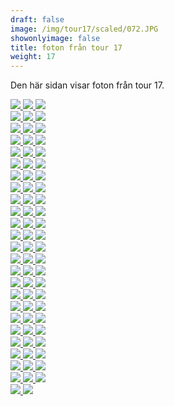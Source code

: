 ```yaml
---  
draft: false  
image: /img/tour17/scaled/072.JPG  
showonlyimage: false  
title: foton från tour 17  
weight: 17  
---
```


Den här sidan visar foton från tour 17.

<div class="col-md-8"> <div class="row">  
<a href="/img/tour17/scaled/001.JPG" data-toggle="lightbox"         data-gallery="example-gallery" class="col-sm-4">
<img src="/img/tour17/thumbs/001.JPG" class="img-fluid"> </a>  
<a href="/img/tour17/scaled/002.JPG" data-toggle="lightbox"         data-gallery="example-gallery" class="col-sm-4">
<img src="/img/tour17/thumbs/002.JPG" class="img-fluid"> </a>  
<a href="/img/tour17/scaled/003.JPG" data-toggle="lightbox"         data-gallery="example-gallery" class="col-sm-4">
<img src="/img/tour17/thumbs/003.JPG" class="img-fluid"> </a> </div>
<div class="row">  
<a href="/img/tour17/scaled/004.JPG" data-toggle="lightbox"         data-gallery="example-gallery" class="col-sm-4">
<img src="/img/tour17/thumbs/004.JPG" class="img-fluid"> </a>  
<a href="/img/tour17/scaled/005.JPG" data-toggle="lightbox"         data-gallery="example-gallery" class="col-sm-4">
<img src="/img/tour17/thumbs/005.JPG" class="img-fluid"> </a>  
<a href="/img/tour17/scaled/006.JPG" data-toggle="lightbox"         data-gallery="example-gallery" class="col-sm-4">
<img src="/img/tour17/thumbs/006.JPG" class="img-fluid"> </a> </div>
<div class="row">  
<a href="/img/tour17/scaled/007.JPG" data-toggle="lightbox"         data-gallery="example-gallery" class="col-sm-4">
<img src="/img/tour17/thumbs/007.JPG" class="img-fluid"> </a>  
<a href="/img/tour17/scaled/008.JPG" data-toggle="lightbox"         data-gallery="example-gallery" class="col-sm-4">
<img src="/img/tour17/thumbs/008.JPG" class="img-fluid"> </a>  
<a href="/img/tour17/scaled/009.JPG" data-toggle="lightbox"         data-gallery="example-gallery" class="col-sm-4">
<img src="/img/tour17/thumbs/009.JPG" class="img-fluid"> </a> </div>
<div class="row">  
<a href="/img/tour17/scaled/010.JPG" data-toggle="lightbox"         data-gallery="example-gallery" class="col-sm-4">
<img src="/img/tour17/thumbs/010.JPG" class="img-fluid"> </a>  
<a href="/img/tour17/scaled/011.JPG" data-toggle="lightbox"         data-gallery="example-gallery" class="col-sm-4">
<img src="/img/tour17/thumbs/011.JPG" class="img-fluid"> </a>  
<a href="/img/tour17/scaled/012.JPG" data-toggle="lightbox"         data-gallery="example-gallery" class="col-sm-4">
<img src="/img/tour17/thumbs/012.JPG" class="img-fluid"> </a> </div>
<div class="row">  
<a href="/img/tour17/scaled/013.JPG" data-toggle="lightbox"         data-gallery="example-gallery" class="col-sm-4">
<img src="/img/tour17/thumbs/013.JPG" class="img-fluid"> </a>  
<a href="/img/tour17/scaled/014.JPG" data-toggle="lightbox"         data-gallery="example-gallery" class="col-sm-4">
<img src="/img/tour17/thumbs/014.JPG" class="img-fluid"> </a>  
<a href="/img/tour17/scaled/015.JPG" data-toggle="lightbox"         data-gallery="example-gallery" class="col-sm-4">
<img src="/img/tour17/thumbs/015.JPG" class="img-fluid"> </a> </div>
<div class="row">  
<a href="/img/tour17/scaled/016.JPG" data-toggle="lightbox"         data-gallery="example-gallery" class="col-sm-4">
<img src="/img/tour17/thumbs/016.JPG" class="img-fluid"> </a>  
<a href="/img/tour17/scaled/017.JPG" data-toggle="lightbox"         data-gallery="example-gallery" class="col-sm-4">
<img src="/img/tour17/thumbs/017.JPG" class="img-fluid"> </a>  
<a href="/img/tour17/scaled/018.JPG" data-toggle="lightbox"         data-gallery="example-gallery" class="col-sm-4">
<img src="/img/tour17/thumbs/018.JPG" class="img-fluid"> </a> </div>
<div class="row">  
<a href="/img/tour17/scaled/019.JPG" data-toggle="lightbox"         data-gallery="example-gallery" class="col-sm-4">
<img src="/img/tour17/thumbs/019.JPG" class="img-fluid"> </a>  
<a href="/img/tour17/scaled/020.JPG" data-toggle="lightbox"         data-gallery="example-gallery" class="col-sm-4">
<img src="/img/tour17/thumbs/020.JPG" class="img-fluid"> </a>  
<a href="/img/tour17/scaled/021.JPG" data-toggle="lightbox"         data-gallery="example-gallery" class="col-sm-4">
<img src="/img/tour17/thumbs/021.JPG" class="img-fluid"> </a> </div>
<div class="row">  
<a href="/img/tour17/scaled/022.JPG" data-toggle="lightbox"         data-gallery="example-gallery" class="col-sm-4">
<img src="/img/tour17/thumbs/022.JPG" class="img-fluid"> </a>  
<a href="/img/tour17/scaled/023.JPG" data-toggle="lightbox"         data-gallery="example-gallery" class="col-sm-4">
<img src="/img/tour17/thumbs/023.JPG" class="img-fluid"> </a>  
<a href="/img/tour17/scaled/024.JPG" data-toggle="lightbox"         data-gallery="example-gallery" class="col-sm-4">
<img src="/img/tour17/thumbs/024.JPG" class="img-fluid"> </a> </div>
<div class="row">  
<a href="/img/tour17/scaled/025.JPG" data-toggle="lightbox"         data-gallery="example-gallery" class="col-sm-4">
<img src="/img/tour17/thumbs/025.JPG" class="img-fluid"> </a>  
<a href="/img/tour17/scaled/026.JPG" data-toggle="lightbox"         data-gallery="example-gallery" class="col-sm-4">
<img src="/img/tour17/thumbs/026.JPG" class="img-fluid"> </a>  
<a href="/img/tour17/scaled/027.JPG" data-toggle="lightbox"         data-gallery="example-gallery" class="col-sm-4">
<img src="/img/tour17/thumbs/027.JPG" class="img-fluid"> </a> </div>
<div class="row">  
<a href="/img/tour17/scaled/028.JPG" data-toggle="lightbox"         data-gallery="example-gallery" class="col-sm-4">
<img src="/img/tour17/thumbs/028.JPG" class="img-fluid"> </a>  
<a href="/img/tour17/scaled/029.JPG" data-toggle="lightbox"         data-gallery="example-gallery" class="col-sm-4">
<img src="/img/tour17/thumbs/029.JPG" class="img-fluid"> </a>  
<a href="/img/tour17/scaled/030.JPG" data-toggle="lightbox"         data-gallery="example-gallery" class="col-sm-4">
<img src="/img/tour17/thumbs/030.JPG" class="img-fluid"> </a> </div>
<div class="row">  
<a href="/img/tour17/scaled/031.JPG" data-toggle="lightbox"         data-gallery="example-gallery" class="col-sm-4">
<img src="/img/tour17/thumbs/031.JPG" class="img-fluid"> </a>  
<a href="/img/tour17/scaled/032.JPG" data-toggle="lightbox"         data-gallery="example-gallery" class="col-sm-4">
<img src="/img/tour17/thumbs/032.JPG" class="img-fluid"> </a>  
<a href="/img/tour17/scaled/033.JPG" data-toggle="lightbox"         data-gallery="example-gallery" class="col-sm-4">
<img src="/img/tour17/thumbs/033.JPG" class="img-fluid"> </a> </div>
<div class="row">  
<a href="/img/tour17/scaled/034.JPG" data-toggle="lightbox"         data-gallery="example-gallery" class="col-sm-4">
<img src="/img/tour17/thumbs/034.JPG" class="img-fluid"> </a>  
<a href="/img/tour17/scaled/035.JPG" data-toggle="lightbox"         data-gallery="example-gallery" class="col-sm-4">
<img src="/img/tour17/thumbs/035.JPG" class="img-fluid"> </a>  
<a href="/img/tour17/scaled/036.JPG" data-toggle="lightbox"         data-gallery="example-gallery" class="col-sm-4">
<img src="/img/tour17/thumbs/036.JPG" class="img-fluid"> </a> </div>
<div class="row">  
<a href="/img/tour17/scaled/037.JPG" data-toggle="lightbox"         data-gallery="example-gallery" class="col-sm-4">
<img src="/img/tour17/thumbs/037.JPG" class="img-fluid"> </a>  
<a href="/img/tour17/scaled/038.JPG" data-toggle="lightbox"         data-gallery="example-gallery" class="col-sm-4">
<img src="/img/tour17/thumbs/038.JPG" class="img-fluid"> </a>  
<a href="/img/tour17/scaled/039.JPG" data-toggle="lightbox"         data-gallery="example-gallery" class="col-sm-4">
<img src="/img/tour17/thumbs/039.JPG" class="img-fluid"> </a> </div>
<div class="row">  
<a href="/img/tour17/scaled/040.JPG" data-toggle="lightbox"         data-gallery="example-gallery" class="col-sm-4">
<img src="/img/tour17/thumbs/040.JPG" class="img-fluid"> </a>  
<a href="/img/tour17/scaled/041.JPG" data-toggle="lightbox"         data-gallery="example-gallery" class="col-sm-4">
<img src="/img/tour17/thumbs/041.JPG" class="img-fluid"> </a>  
<a href="/img/tour17/scaled/042.JPG" data-toggle="lightbox"         data-gallery="example-gallery" class="col-sm-4">
<img src="/img/tour17/thumbs/042.JPG" class="img-fluid"> </a> </div>
<div class="row">  
<a href="/img/tour17/scaled/043.JPG" data-toggle="lightbox"         data-gallery="example-gallery" class="col-sm-4">
<img src="/img/tour17/thumbs/043.JPG" class="img-fluid"> </a>  
<a href="/img/tour17/scaled/044.JPG" data-toggle="lightbox"         data-gallery="example-gallery" class="col-sm-4">
<img src="/img/tour17/thumbs/044.JPG" class="img-fluid"> </a>  
<a href="/img/tour17/scaled/045.JPG" data-toggle="lightbox"         data-gallery="example-gallery" class="col-sm-4">
<img src="/img/tour17/thumbs/045.JPG" class="img-fluid"> </a> </div>
<div class="row">  
<a href="/img/tour17/scaled/046.JPG" data-toggle="lightbox"         data-gallery="example-gallery" class="col-sm-4">
<img src="/img/tour17/thumbs/046.JPG" class="img-fluid"> </a>  
<a href="/img/tour17/scaled/047.JPG" data-toggle="lightbox"         data-gallery="example-gallery" class="col-sm-4">
<img src="/img/tour17/thumbs/047.JPG" class="img-fluid"> </a>  
<a href="/img/tour17/scaled/048.JPG" data-toggle="lightbox"         data-gallery="example-gallery" class="col-sm-4">
<img src="/img/tour17/thumbs/048.JPG" class="img-fluid"> </a> </div>
<div class="row">  
<a href="/img/tour17/scaled/049.JPG" data-toggle="lightbox"         data-gallery="example-gallery" class="col-sm-4">
<img src="/img/tour17/thumbs/049.JPG" class="img-fluid"> </a>  
<a href="/img/tour17/scaled/050.JPG" data-toggle="lightbox"         data-gallery="example-gallery" class="col-sm-4">
<img src="/img/tour17/thumbs/050.JPG" class="img-fluid"> </a>  
<a href="/img/tour17/scaled/051.JPG" data-toggle="lightbox"         data-gallery="example-gallery" class="col-sm-4">
<img src="/img/tour17/thumbs/051.JPG" class="img-fluid"> </a> </div>
<div class="row">  
<a href="/img/tour17/scaled/052.JPG" data-toggle="lightbox"         data-gallery="example-gallery" class="col-sm-4">
<img src="/img/tour17/thumbs/052.JPG" class="img-fluid"> </a>  
<a href="/img/tour17/scaled/053.JPG" data-toggle="lightbox"         data-gallery="example-gallery" class="col-sm-4">
<img src="/img/tour17/thumbs/053.JPG" class="img-fluid"> </a>  
<a href="/img/tour17/scaled/054.JPG" data-toggle="lightbox"         data-gallery="example-gallery" class="col-sm-4">
<img src="/img/tour17/thumbs/054.JPG" class="img-fluid"> </a> </div>
<div class="row">  
<a href="/img/tour17/scaled/055.JPG" data-toggle="lightbox"         data-gallery="example-gallery" class="col-sm-4">
<img src="/img/tour17/thumbs/055.JPG" class="img-fluid"> </a>  
<a href="/img/tour17/scaled/056.JPG" data-toggle="lightbox"         data-gallery="example-gallery" class="col-sm-4">
<img src="/img/tour17/thumbs/056.JPG" class="img-fluid"> </a>  
<a href="/img/tour17/scaled/057.JPG" data-toggle="lightbox"         data-gallery="example-gallery" class="col-sm-4">
<img src="/img/tour17/thumbs/057.JPG" class="img-fluid"> </a> </div>
<div class="row">  
<a href="/img/tour17/scaled/058.JPG" data-toggle="lightbox"         data-gallery="example-gallery" class="col-sm-4">
<img src="/img/tour17/thumbs/058.JPG" class="img-fluid"> </a>  
<a href="/img/tour17/scaled/059.JPG" data-toggle="lightbox"         data-gallery="example-gallery" class="col-sm-4">
<img src="/img/tour17/thumbs/059.JPG" class="img-fluid"> </a>  
<a href="/img/tour17/scaled/060.JPG" data-toggle="lightbox"         data-gallery="example-gallery" class="col-sm-4">
<img src="/img/tour17/thumbs/060.JPG" class="img-fluid"> </a> </div>
<div class="row">  
<a href="/img/tour17/scaled/061.JPG" data-toggle="lightbox"         data-gallery="example-gallery" class="col-sm-4">
<img src="/img/tour17/thumbs/061.JPG" class="img-fluid"> </a>  
<a href="/img/tour17/scaled/062.JPG" data-toggle="lightbox"         data-gallery="example-gallery" class="col-sm-4">
<img src="/img/tour17/thumbs/062.JPG" class="img-fluid"> </a>  
<a href="/img/tour17/scaled/063.JPG" data-toggle="lightbox"         data-gallery="example-gallery" class="col-sm-4">
<img src="/img/tour17/thumbs/063.JPG" class="img-fluid"> </a> </div>
<div class="row">  
<a href="/img/tour17/scaled/064.JPG" data-toggle="lightbox"         data-gallery="example-gallery" class="col-sm-4">
<img src="/img/tour17/thumbs/064.JPG" class="img-fluid"> </a>  
<a href="/img/tour17/scaled/065.JPG" data-toggle="lightbox"         data-gallery="example-gallery" class="col-sm-4">
<img src="/img/tour17/thumbs/065.JPG" class="img-fluid"> </a>  
<a href="/img/tour17/scaled/066.JPG" data-toggle="lightbox"         data-gallery="example-gallery" class="col-sm-4">
<img src="/img/tour17/thumbs/066.JPG" class="img-fluid"> </a> </div>
<div class="row">  
<a href="/img/tour17/scaled/067.JPG" data-toggle="lightbox"         data-gallery="example-gallery" class="col-sm-4">
<img src="/img/tour17/thumbs/067.JPG" class="img-fluid"> </a>  
<a href="/img/tour17/scaled/068.JPG" data-toggle="lightbox"         data-gallery="example-gallery" class="col-sm-4">
<img src="/img/tour17/thumbs/068.JPG" class="img-fluid"> </a>  
<a href="/img/tour17/scaled/069.JPG" data-toggle="lightbox"         data-gallery="example-gallery" class="col-sm-4">
<img src="/img/tour17/thumbs/069.JPG" class="img-fluid"> </a> </div>
<div class="row">  
<a href="/img/tour17/scaled/070.JPG" data-toggle="lightbox"         data-gallery="example-gallery" class="col-sm-4">
<img src="/img/tour17/thumbs/070.JPG" class="img-fluid"> </a>  
<a href="/img/tour17/scaled/071.JPG" data-toggle="lightbox"         data-gallery="example-gallery" class="col-sm-4">
<img src="/img/tour17/thumbs/071.JPG" class="img-fluid"> </a>  
<a href="/img/tour17/scaled/072.JPG" data-toggle="lightbox"         data-gallery="example-gallery" class="col-sm-4">
<img src="/img/tour17/thumbs/072.JPG" class="img-fluid"> </a> </div>
<div class="row">  
<a href="/img/tour17/scaled/073.JPG" data-toggle="lightbox"         data-gallery="example-gallery" class="col-sm-4">
<img src="/img/tour17/thumbs/073.JPG" class="img-fluid"> </a>  
<a href="/img/tour17/scaled/074.JPG" data-toggle="lightbox"         data-gallery="example-gallery" class="col-sm-4">
<img src="/img/tour17/thumbs/074.JPG" class="img-fluid"> </a> </div>
</div>

